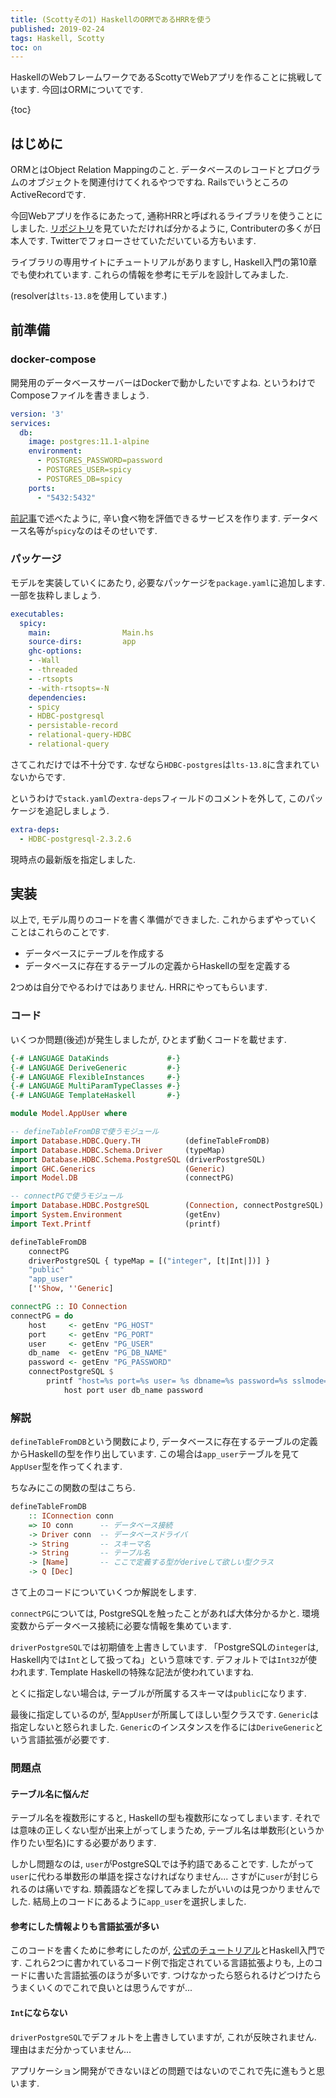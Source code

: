 ```yaml
---
title: (Scottyその1) HaskellのORMであるHRRを使う
published: 2019-02-24
tags: Haskell, Scotty
toc: on
---
```


HaskellのWebフレームワークであるScottyでWebアプリを作ることに挑戦しています. 今回はORMについてです.

<!--more-->

{toc}

## はじめに

ORMとはObject Relation Mappingのこと. データベースのレコードとプログラムのオブジェクトを関連付けてくれるやつですね. RailsでいうところのActiveRecordです.

今回Webアプリを作るにあたって, 通称HRRと呼ばれるライブラリを使うことにしました. [リポジトリ](https://github.com/khibino/haskell-relational-record)を見ていただければ分かるように, Contributerの多くが日本人です. Twitterでフォローさせていただいている方もいます.

ライブラリの専用サイトにチュートリアルがありますし, Haskell入門の第10章でも使われています. これらの情報を参考にモデルを設計してみました.

(resolverは`lts-13.8`を使用しています.)

## 前準備
### docker-compose
開発用のデータベースサーバーはDockerで動かしたいですよね. というわけでComposeファイルを書きましょう.

```yaml
version: '3'
services:
  db:
    image: postgres:11.1-alpine
    environment:
      - POSTGRES_PASSWORD=password
      - POSTGRES_USER=spicy
      - POSTGRES_DB=spicy
    ports:
      - "5432:5432"
```

[前記事](/posts/programming/scotty-webapp-1.html)で述べたように, 辛い食べ物を評価できるサービスを作ります. データベース名等が`spicy`なのはそのせいです.

### パッケージ
モデルを実装していくにあたり, 必要なパッケージを`package.yaml`に追加します. 一部を抜粋しましょう.

```yaml
executables:
  spicy:
    main:                Main.hs
    source-dirs:         app
    ghc-options:
    - -Wall
    - -threaded
    - -rtsopts
    - -with-rtsopts=-N
    dependencies:
    - spicy
    - HDBC-postgresql
    - persistable-record
    - relational-query-HDBC
    - relational-query
```

さてこれだけでは不十分です. なぜなら`HDBC-postgres`は`lts-13.8`に含まれていないからです.

というわけで`stack.yaml`の`extra-deps`フィールドのコメントを外して, このパッケージを追記しましょう.

```yaml
extra-deps:
  - HDBC-postgresql-2.3.2.6
```
現時点の最新版を指定しました.

## 実装
以上で, モデル周りのコードを書く準備ができました. これからまずやっていくことはこれらのことです.

- データベースにテーブルを作成する
- データベースに存在するテーブルの定義からHaskellの型を定義する

2つめは自分でやるわけではありません. HRRにやってもらいます.

### コード
いくつか問題(後述)が発生しましたが, ひとまず動くコードを載せます.

```haskell
{-# LANGUAGE DataKinds             #-}
{-# LANGUAGE DeriveGeneric         #-}
{-# LANGUAGE FlexibleInstances     #-}
{-# LANGUAGE MultiParamTypeClasses #-}
{-# LANGUAGE TemplateHaskell       #-}

module Model.AppUser where

-- defineTableFromDBで使うモジュール
import Database.HDBC.Query.TH          (defineTableFromDB)
import Database.HDBC.Schema.Driver     (typeMap)
import Database.HDBC.Schema.PostgreSQL (driverPostgreSQL)
import GHC.Generics                    (Generic)
import Model.DB                        (connectPG)

-- connectPGで使うモジュール
import Database.HDBC.PostgreSQL        (Connection, connectPostgreSQL)
import System.Environment              (getEnv)
import Text.Printf                     (printf)

defineTableFromDB
    connectPG
    driverPostgreSQL { typeMap = [("integer", [t|Int|])] }
    "public"
    "app_user"
    [''Show, ''Generic]

connectPG :: IO Connection
connectPG = do
    host     <- getEnv "PG_HOST"
    port     <- getEnv "PG_PORT"
    user     <- getEnv "PG_USER"
    db_name  <- getEnv "PG_DB_NAME"
    password <- getEnv "PG_PASSWORD"
    connectPostgreSQL $
        printf "host=%s port=%s user= %s dbname=%s password=%s sslmode=disable"
            host port user db_name password
```
### 解説

`defineTableFromDB`という関数により, データベースに存在するテーブルの定義からHaskellの型を作り出しています. この場合は`app_user`テーブルを見て`AppUser`型を作ってくれます.

ちなみにこの関数の型はこちら.

```haskell
defineTableFromDB
    :: IConnection conn
    => IO conn      -- データベース接続
    -> Driver conn  -- データベースドライバ
    -> String       -- スキーマ名
    -> String       -- テーブル名
    -> [Name]       -- ここで定義する型がderiveして欲しい型クラス
    -> Q [Dec]
```

さて上のコードについていくつか解説をします.

`connectPG`については, PostgreSQLを触ったことがあれば大体分かるかと. 環境変数からデータベース接続に必要な情報を集めています.

`driverPostgreSQL`では初期値を上書きしています. 「PostgreSQLの`integer`は, Haskell内では`Int`として扱ってね」という意味です. デフォルトでは`Int32`が使われます. Template Haskellの特殊な記法が使われていますね.

とくに指定しない場合は, テーブルが所属するスキーマは`public`になります.

最後に指定しているのが, 型`AppUser`が所属してほしい型クラスです. `Generic`は指定しないと怒られました. `Generic`のインスタンスを作るには`DeriveGeneric`という言語拡張が必要です.


### 問題点

#### テーブル名に悩んだ

テーブル名を複数形にすると, Haskellの型も複数形になってしまいます. それでは意味の正しくない型が出来上がってしまうため, テーブル名は単数形(というか作りたい型名)にする必要があります.

しかし問題なのは, `user`がPostgreSQLでは予約語であることです. したがって`user`に代わる単数形の単語を探さなければなりません... さすがに`user`が封じられるのは痛いですね. 類義語などを探してみましたがいいのは見つかりませんでした. 結局上のコードにあるように`app_user`を選択しました.

#### 参考にした情報よりも言語拡張が多い
このコードを書くために参考にしたのが, [公式のチュートリアル](http://khibino.github.io/haskell-relational-record/tutorial.html)とHaskell入門です. これら2つに書かれているコード例で指定されている言語拡張よりも, 上のコードに書いた言語拡張のほうが多いです. つけなかったら怒られるけどつけたらうまくいくのでこれで良いとは思うんですが...

#### `Int`にならない

`driverPostgreSQL`でデフォルトを上書きしていますが, これが反映されません. 理由はまだ分かっていません...


アプリケーション開発ができないほどの問題ではないのでこれで先に進もうと思います.
